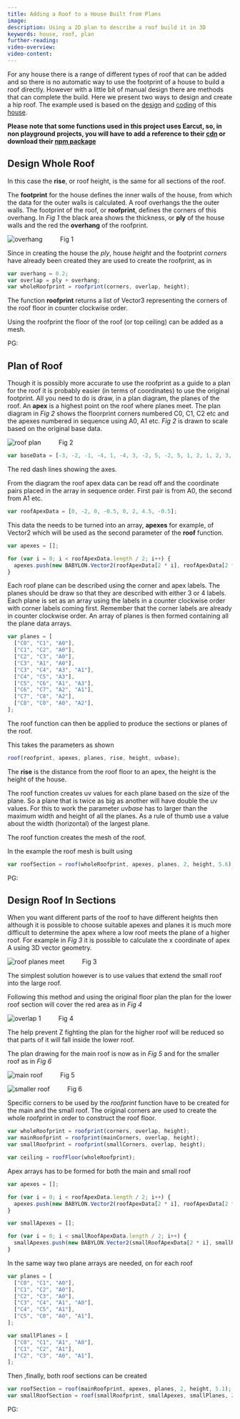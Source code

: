 ```yaml
---
title: Adding a Roof to a House Built from Plans
image:
description: Using a 2D plan to describe a roof build it in 3D
keywords: house, roof, plan
further-reading:
video-overview:
video-content:
---
```


For any house there is a range of different types of roof that can be added and so there is no automatic way to use the footprint of a house to build a roof directly. However with a little bit of manual design there are methods that can complete the build. Here we present two ways to design and create a hip roof. The example used is based on the [design](/guidedLearning/workshop/House) and [coding](/guidedLearning/workshop/House_Use) of this [house](https://www.babylonjs-playground.com/#4GBWI5#265).

**Please note that some functions used in this project uses Earcut, so, in non playground projects, you will have to add a reference to their [cdn](https://unpkg.com/earcut@2.1.1/dist/earcut.min.js) or download their [npm package](https://github.com/mapbox/earcut#install)**

## Design Whole Roof

In this case the **rise**, or roof height, is the same for all sections of the roof.

The **footprint** for the house defines the inner walls of the house, from which the data for the outer walls is calculated. A roof overhangs the the outer walls. The footprint of the roof, or **roofprint**, defines the corners of this overhang. In _Fig 1_ the black area shows the thickness, or **ply** of the house walls and the red the **overhang** of the roofprint.

![overhang](/img/samples/roof1.jpg)
&nbsp;&nbsp;&nbsp;&nbsp;&nbsp;&nbsp;&nbsp;&nbsp;&nbsp;Fig 1

Since in creating the house the _ply_, house _height_ and the footprint _corners_ have already been created they are used to create the roofprint, as in

```javascript
var overhang = 0.2;
var overlap = ply + overhang;
var wholeRoofprint = roofprint(corners, overlap, height);
```

The function **roofprint** returns a list of Vector3 representing the corners of the roof floor in counter clockwise order.

Using the roofprint the floor of the roof (or top ceiling) can be added as a mesh.

PG: <Playground id="#1Z71FW#41" title="Example Roof Floor" description="."/>

## Plan of Roof

Though it is possibly more accurate to use the roofprint as a guide to a plan for the roof it is probably easier (in terms of coordinates) to use the original footprint. All you need to do is draw, in a plan diagram, the planes of the roof. An **apex** is a highest point on the roof where planes meet. The plan diagram in _Fig 2_ shows the floorprint corners numbered C0, C1, C2 etc and the apexes numbered in sequence using A0, A1 etc. _Fig 2_ is drawn to scale based on the original base data.

![roof plan](/img/samples/roof2.jpg)
&nbsp;&nbsp;&nbsp;&nbsp;&nbsp;&nbsp;&nbsp;&nbsp;&nbsp;Fig 2

```javascript
var baseData = [-3, -2, -1, -4, 1, -4, 3, -2, 5, -2, 5, 1, 2, 1, 2, 3, -3, 3];
```

The red dash lines showing the axes.

From the diagram the roof apex data can be read off and the coordinate pairs placed in the array in sequence order. First pair is from A0, the second from A1 etc.

```javascript
var roofApexData = [0, -2, 0, -0.5, 0, 2, 4.5, -0.5];
```

This data the needs to be turned into an array, **apexes** for example, of Vector2 which will be used as the second parameter of the **roof** function.

```javascript
var apexes = [];

for (var i = 0; i < roofApexData.length / 2; i++) {
  apexes.push(new BABYLON.Vector2(roofApexData[2 * i], roofApexData[2 * i + 1]));
}
```

Each roof plane can be described using the corner and apex labels. The planes should be draw so that they are described with either 3 or 4 labels. Each plane is set as an array using the labels in a counter clockwise order with corner labels coming first. Remember that the corner labels are already in counter clockwise order. An array of planes is then formed containing all the plane data arrays.

```javascript
var planes = [
  ["C0", "C1", "A0"],
  ["C1", "C2", "A0"],
  ["C2", "C3", "A0"],
  ["C3", "A1", "A0"],
  ["C3", "C4", "A3", "A1"],
  ["C4", "C5", "A3"],
  ["C5", "C6", "A1", "A3"],
  ["C6", "C7", "A2", "A1"],
  ["C7", "C8", "A2"],
  ["C8", "C0", "A0", "A2"],
];
```

The roof function can then be applied to produce the sections or planes of the roof.

This takes the parameters as shown

```javascript
roof(roofprint, apexes, planes, rise, height, uvbase);
```

The **rise** is the distance from the roof floor to an apex, the height is the height of the house.

The roof function creates uv values for each plane based on the size of the plane. So a plane that is twice as big as another will have double the uv values. For this to work the parameter _uvbase_ has to larger than the maximum width and height of all the planes. As a rule of thumb use a value about the width (horizontal) of the largest plane.

The roof function creates the mesh of the roof.

In the example the roof mesh is built using

```javascript
var roofSection = roof(wholeRoofprint, apexes, planes, 2, height, 5.6);
```

PG: <Playground id="#1Z71FW#42" title="Simple Roof Plan Example" description="."/>

## Design Roof In Sections

When you want different parts of the roof to have different heights then although it is possible to choose suitable apexes and planes it is much more difficult to determine the apex where a low roof meets the plane of a higher roof. For example in _Fig 3_ it is possible to calculate the x coordinate of apex A using 3D vector geometry.

![roof planes meet](/img/samples/roof3.jpg)
&nbsp;&nbsp;&nbsp;&nbsp;&nbsp;&nbsp;&nbsp;&nbsp;&nbsp;Fig 3

The simplest solution however is to use values that extend the small roof into the large roof.

Following this method and using the original floor plan the plan for the lower roof section will cover the red area as in _Fig 4_

![overlap 1](/img/samples/roof4.jpg)
&nbsp;&nbsp;&nbsp;&nbsp;&nbsp;&nbsp;&nbsp;&nbsp;&nbsp;Fig 4

The help prevent Z fighting the plan for the higher roof will be reduced so that parts of it will fall inside the lower roof.

The plan drawing for the main roof is now as in _Fig 5_ and for the smaller roof as in _Fig 6_

![main roof](/img/samples/roof5.jpg)
&nbsp;&nbsp;&nbsp;&nbsp;&nbsp;&nbsp;&nbsp;&nbsp;&nbsp;Fig 5

![smaller roof](/img/samples/roof6.jpg)
&nbsp;&nbsp;&nbsp;&nbsp;&nbsp;&nbsp;&nbsp;&nbsp;&nbsp;Fig 6

Specific corners to be used by the _roofprint_ function have to be created for the main and the small roof. The original corners are used to create the whole roofprint in order to construct the roof floor.

```javascript
var wholeRoofprint = roofprint(corners, overlap, height);
var mainRoofprint = roofprint(mainCorners, overlap, height);
var smallRoofprint = roofprint(smallCorners, overlap, height);

var ceiling = roofFloor(wholeRoofprint);
```

Apex arrays has to be formed for both the main and small roof

```javascript
var apexes = [];

for (var i = 0; i < roofApexData.length / 2; i++) {
  apexes.push(new BABYLON.Vector2(roofApexData[2 * i], roofApexData[2 * i + 1]));
}

var smallApexes = [];

for (var i = 0; i < smallRoofApexData.length / 2; i++) {
  smallApexes.push(new BABYLON.Vector2(smallRoofApexData[2 * i], smallRoofApexData[2 * i + 1]));
}
```

In the same way two plane arrays are needed, on for each roof

```javascript
var planes = [
  ["C0", "C1", "A0"],
  ["C1", "C2", "A0"],
  ["C2", "C3", "A0"],
  ["C3", "C4", "A1", "A0"],
  ["C4", "C5", "A1"],
  ["C5", "C0", "A0", "A1"],
];

var smallPlanes = [
  ["C0", "C1", "A1", "A0"],
  ["C1", "C2", "A1"],
  ["C2", "C3", "A0", "A1"],
];
```

Then ,finally, both roof sections can be created

```javascript
var roofSection = roof(mainRoofprint, apexes, planes, 2, height, 5.1);
var smallRoofSection = roof(smallRoofprint, smallApexes, smallPlanes, 2, height - 1, 5.1);
```

PG: <Playground id="#1Z71FW#43" title="Roof Added" description="Building and adding a roof"/>
